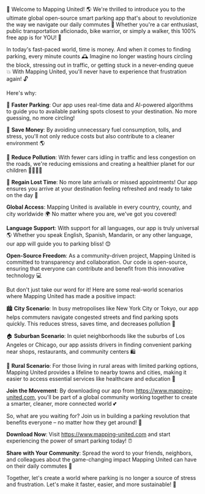 🚀 Welcome to Mapping United! 🌎 We're thrilled to introduce you to the ultimate global open-source smart parking app that's about to revolutionize the way we navigate our daily commutes 💨 Whether you're a car enthusiast, public transportation aficionado, bike warrior, or simply a walker, this 100% free app is for YOU! 🎉

In today's fast-paced world, time is money. And when it comes to finding parking, every minute counts 🕰️ Imagine no longer wasting hours circling the block, stressing out in traffic, or getting stuck in a never-ending queue 💥 With Mapping United, you'll never have to experience that frustration again! 🔓

Here's why:

🚗 **Faster Parking**: Our app uses real-time data and AI-powered algorithms to guide you to available parking spots closest to your destination. No more guessing, no more circling!

💸 **Save Money**: By avoiding unnecessary fuel consumption, tolls, and stress, you'll not only reduce costs but also contribute to a cleaner environment 🌎

🚗 **Reduce Pollution**: With fewer cars idling in traffic and less congestion on the roads, we're reducing emissions and creating a healthier planet for our children 👧🏽👦🏻

💼 **Regain Lost Time**: No more late arrivals or missed appointments! Our app ensures you arrive at your destination feeling refreshed and ready to take on the day 💪

**Global Access**: Mapping United is available in every country, county, and city worldwide 🌍 No matter where you are, we've got you covered!

**Language Support**: With support for all languages, our app is truly universal 🌎 Whether you speak English, Spanish, Mandarin, or any other language, our app will guide you to parking bliss! 😊

**Open-Source Freedom**: As a community-driven project, Mapping United is committed to transparency and collaboration. Our code is open-source, ensuring that everyone can contribute and benefit from this innovative technology 💻

But don't just take our word for it! Here are some real-world scenarios where Mapping United has made a positive impact:

🏙️ **City Scenario**: In busy metropolises like New York City or Tokyo, our app helps commuters navigate congested streets and find parking spots quickly. This reduces stress, saves time, and decreases pollution 🌃

🏠 **Suburban Scenario**: In quiet neighborhoods like the suburbs of Los Angeles or Chicago, our app assists drivers in finding convenient parking near shops, restaurants, and community centers 🛍️

🌳 **Rural Scenario**: For those living in rural areas with limited parking options, Mapping United provides a lifeline to nearby towns and cities, making it easier to access essential services like healthcare and education 🏥

**Join the Movement**: By downloading our app from https://www.mapping-united.com, you'll be part of a global community working together to create a smarter, cleaner, more connected world 💕

So, what are you waiting for? Join us in building a parking revolution that benefits everyone – no matter how they get around! 🚀

**Download Now**: Visit https://www.mapping-united.com and start experiencing the power of smart parking today! ⏰

**Share with Your Community**: Spread the word to your friends, neighbors, and colleagues about the game-changing impact Mapping United can have on their daily commutes 💬

Together, let's create a world where parking is no longer a source of stress and frustration. Let's make it faster, easier, and more sustainable! 🌟